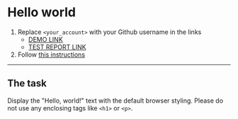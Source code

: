 # Hello world
1. Replace `<your_account>` with your Github username in the links
    - [DEMO LINK](https://OlEzhA0.github.io/layout_hello-world/) <br>
    - [TEST REPORT LINK](https://OlEzhA0.github.io/layout_hello-world/report/html_report/)
2. Follow [this instructions](https://mate-academy.github.io/layout_task-guideline/)
___

## The task 
Display the "Hello, world!" text with the default browser styling. Please do not 
use any enclosing tags like `<h1>` or `<p>`.
